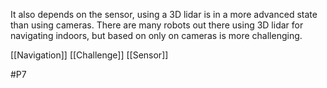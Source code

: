 It also depends on the sensor, using a 3D lidar is in a more advanced state than using cameras. There are many robots out there using 3D lidar for navigating indoors, but based on only on cameras is more challenging.

[[Navigation]]
[[Challenge]]
[[Sensor]]

#P7 